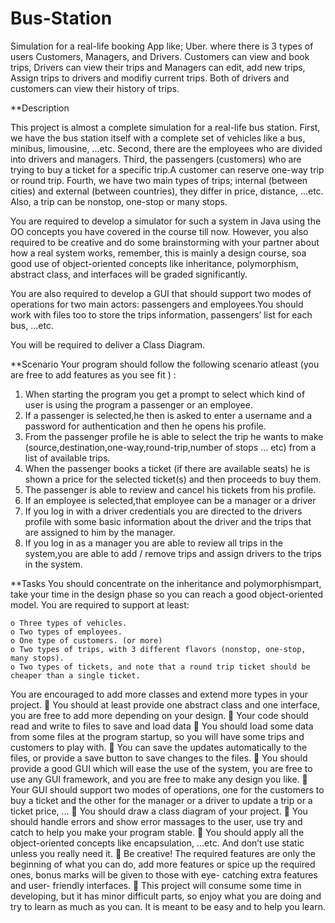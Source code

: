 # Bus-Station
Simulation for a real-life booking App like; Uber. where there is 3 types of users Customers, Managers, and Drivers. Customers can view and book trips, Drivers can view their trips and Managers can edit, add new trips, Assign trips to drivers and modifiy current trips. Both of drivers and customers can view their history of trips.

**Description

  This project is almost a complete simulation for a real-life bus station. First, we have the bus
  station itself with a complete set of vehicles like a bus, minibus, limousine, ...etc. Second, there
  are the employees who are divided into drivers and managers. Third, the passengers
  (customers) who are trying to buy a ticket for a specific trip.A customer can reserve one-way
  trip or round trip. Fourth, we have two main types of trips; internal (between cities) and
  external (between countries), they differ in price, distance, ...etc. Also, a trip can be nonstop,
  one-stop or many stops. 
  
  You are required to develop a simulator for such a system in Java using the OO concepts you
  have covered in the course till now. However, you also required to be creative and do some
  brainstorming with your partner about how a real system works, remember, this is mainly a
  design course, soa good use of object-oriented concepts like inheritance, polymorphism,
  abstract class, and interfaces will be graded significantly.

  You are also required to develop a GUI that should support two modes of operations for two
  main actors: passengers and employees.You should work with files too to store the trips
  information, passengers’ list for each bus, ...etc.
  
  You will be required to deliver a Class Diagram.
  

**Scenario
Your program should follow the following scenario atleast (you are free to add features as you
see fit ) :

  1. When starting the program you get a prompt to select which kind of user is using the
  program a passenger or an employee.
  2. If a passenger is selected,he then is asked to enter a username and a password for
  authentication and then he opens his profile.
  3. From the passenger profile he is able to select the trip he wants to make
  (source,destination,one-way,round-trip,number of stops ... etc) from a list of available
  trips.
  4. When the passenger books a ticket (if there are available seats) he is shown a price for
  the selected ticket(s) and then proceeds to buy them.
  5. The passenger is able to review and cancel his tickets from his profile.
  6. If an employee is selected,that employee can be a manager or a driver
  7. If you log in with a driver credentials you are directed to the drivers profile with some
  basic information about the driver and the trips that are assigned to him by the manager.
  8. If you log in as a manager you are able to review all trips in the system,you are able to
  add / remove trips and assign drivers to the trips in the system.
  

**Tasks
  You should concentrate on the inheritance and polymorphismpart, take your time in
  the design phase so you can reach a good object-oriented model. You are required to
  support at least:
  
    o Three types of vehicles. 
    o Two types of employees.
    o One type of customers. (or more)
    o Two types of trips, with 3 different flavors (nonstop, one-stop, many stops).
    o Two types of tickets, and note that a round trip ticket should be cheaper than a single ticket.

  You are encouraged to add more classes and extend more types in your project.
   You should at least provide one abstract class and one interface, you are free to add
    more depending on your design.
   Your code should read and write to files to save and load data
   You should load some data from some files at the program startup, so you will have
    some trips and customers to play with.
   You can save the updates automatically to the files, or provide a save button to save
    changes to the files.  You should provide a good GUI which will ease the use of the system, you are free to
    use any GUI framework, and you are free to make any design you like.
   Your GUI should support two modes of operations, one for the customers to buy a ticket
    and the other for the manager or a driver to update a trip or a ticket price, ...
   You should draw a class diagram of your project.
   You should handle errors and show error massages to the user, use try and catch to help
    you make your program stable.
   You should apply all the object-oriented concepts like encapsulation, ...etc. And don’t
    use static unless you really need it.  Be creative! The required features are only the beginning of what you can do, 
    add more features or spice up the required ones, 
    bonus marks will be given to those with eye- catching extra features and user- friendly interfaces.
   This project will consume some time in developing, but it has minor difficult parts, so
    enjoy what you are doing and try to learn as much as you can. It is meant to be easy and
    to help you learn.
  
